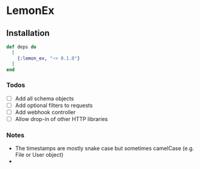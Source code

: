 # LemonEx

## Installation

```elixir
def deps do
  [
    {:lemon_ex, "~> 0.1.0"}
  ]
end
```

### Todos

- [ ] Add all schema objects
- [ ] Add optional filters to requests
- [ ] Add webhook controller
- [ ] Allow drop-in of other HTTP libraries

### Notes

- The timestamps are mostly snake case but sometimes camelCase (e.g. File or User object)
- 